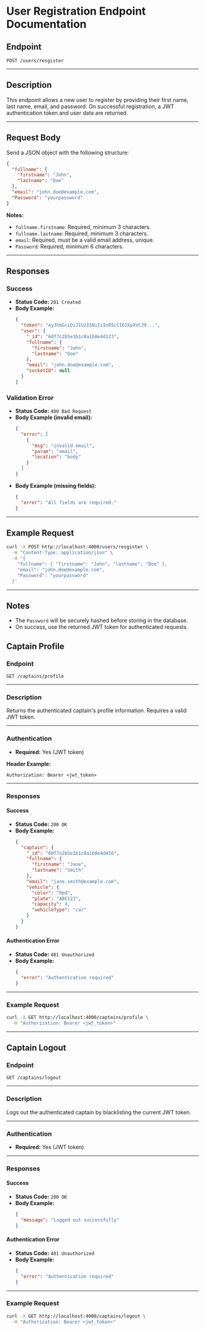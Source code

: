 # User Registration Endpoint Documentation

## Endpoint

`POST /users/resgister`

---

## Description

This endpoint allows a new user to register by providing their first name, last name, email, and password. On successful registration, a JWT authentication token and user data are returned.

---

## Request Body

Send a JSON object with the following structure:

```json
{
  "fullname": {
    "firstname": "John",
    "lastname": "Doe"
  },
  "email": "john.doe@example.com",
  "Password": "yourpassword"
}
```

**Notes:**
- `fullname.firstname`: Required, minimum 3 characters.
- `fullname.lastname`: Required, minimum 3 characters.
- `email`: Required, must be a valid email address, unique.
- `Password`: Required, minimum 6 characters.

---

## Responses

### Success

- **Status Code:** `201 Created`
- **Body Example:**
    ```json
    {
      "token": "eyJhbGciOiJIUzI1NiIsInR5cCI6IkpXVCJ9...",
      "user": {
        "_id": "60f7c2b5e1b1c8a1b8e4d123",
        "fullname": {
          "firstname": "John",
          "lastname": "Doe"
        },
        "email": "john.doe@example.com",
        "socketID": null
      }
    }
    ```

### Validation Error

- **Status Code:** `400 Bad Request`
- **Body Example (invalid email):**
    ```json
    {
      "error": [
        {
          "msg": "invalid email",
          "param": "email",
          "location": "body"
        }
      ]
    }
    ```
- **Body Example (missing fields):**
    ```json
    {
      "error": "All fields are required."
    }
    ```

---

## Example Request

```bash
curl -X POST http://localhost:4000/users/resgister \
  -H "Content-Type: application/json" \
  -d '{
    "fullname": { "firstname": "John", "lastname": "Doe" },
    "email": "john.doe@example.com",
    "Password": "yourpassword"
  }'
```

---

## Notes

- The `Password` will be securely hashed before storing in the database.
- On success, use the returned JWT token for authenticated requests.
## Captain Profile

### Endpoint

`GET /captains/profile`

---

### Description

Returns the authenticated captain's profile information. Requires a valid JWT token.

---

### Authentication

- **Required:** Yes (JWT token)

**Header Example:**
```
Authorization: Bearer <jwt_token>
```

---

### Responses

#### Success

- **Status Code:** `200 OK`
- **Body Example:**
    ```json
    {
      "captain": {
        "_id": "60f7c2b5e1b1c8a1b8e4d456",
        "fullname": {
          "firstname": "Jane",
          "lastname": "Smith"
        },
        "email": "jane.smith@example.com",
        "vehicle": {
          "color": "Red",
          "plate": "ABC123",
          "capacity": 4,
          "vehicleType": "car"
        }
      }
    }
    ```

#### Authentication Error

- **Status Code:** `401 Unauthorized`
- **Body Example:**
    ```json
    {
      "error": "Authentication required"
    }
    ```

---

### Example Request

```bash
curl -X GET http://localhost:4000/captains/profile \
  -H "Authorization: Bearer <jwt_token>"
```

---

## Captain Logout

### Endpoint

`GET /captains/logout`

---

### Description

Logs out the authenticated captain by blacklisting the current JWT token.

---

### Authentication

- **Required:** Yes (JWT token)

---

### Responses

#### Success

- **Status Code:** `200 OK`
- **Body Example:**
    ```json
    {
      "message": "Logged out successfully"
    }
    ```

#### Authentication Error

- **Status Code:** `401 Unauthorized`
- **Body Example:**
    ```json
    {
      "error": "Authentication required"
    }
    ```

---

### Example Request

```bash
curl -X GET http://localhost:4000/captains/logout \
  -H "Authorization: Bearer <jwt_token>"
```